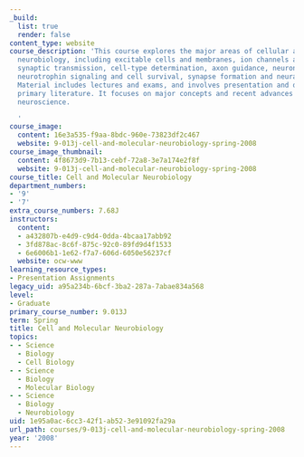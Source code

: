 ```yaml
---
_build:
  list: true
  render: false
content_type: website
course_description: 'This course explores the major areas of cellular and molecular
  neurobiology, including excitable cells and membranes, ion channels and receptors,
  synaptic transmission, cell-type determination, axon guidance, neuronal cell biology,
  neurotrophin signaling and cell survival, synapse formation and neural plasticity.
  Material includes lectures and exams, and involves presentation and discussion of
  primary literature. It focuses on major concepts and recent advances in experimental
  neuroscience.

  '
course_image:
  content: 16e3a535-f9aa-8bdc-960e-73823df2c467
  website: 9-013j-cell-and-molecular-neurobiology-spring-2008
course_image_thumbnail:
  content: 4f8673d9-7b13-cebf-72a8-3e7a174e2f8f
  website: 9-013j-cell-and-molecular-neurobiology-spring-2008
course_title: Cell and Molecular Neurobiology
department_numbers:
- '9'
- '7'
extra_course_numbers: 7.68J
instructors:
  content:
  - a432807b-e4d9-c9d4-0dda-4bcaa17abb92
  - 3fd878ac-8c6f-875c-92c0-89fd9d4f1533
  - 6e6006b1-1e62-f7a7-606d-6050e56237cf
  website: ocw-www
learning_resource_types:
- Presentation Assignments
legacy_uid: a95a234b-6bcf-3ba2-287a-7abae834a568
level:
- Graduate
primary_course_number: 9.013J
term: Spring
title: Cell and Molecular Neurobiology
topics:
- - Science
  - Biology
  - Cell Biology
- - Science
  - Biology
  - Molecular Biology
- - Science
  - Biology
  - Neurobiology
uid: 1e95a0ac-6cc3-42f1-ab52-3e91092fa29a
url_path: courses/9-013j-cell-and-molecular-neurobiology-spring-2008
year: '2008'
---
```

